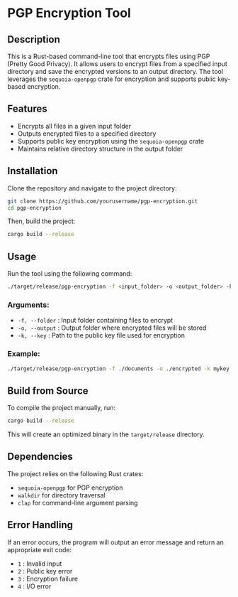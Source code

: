 # PGP Encryption Tool

## Description
This is a Rust-based command-line tool that encrypts files using PGP (Pretty Good Privacy). It allows users to encrypt files from a specified input directory and save the encrypted versions to an output directory. The tool leverages the `sequoia-openpgp` crate for encryption and supports public key-based encryption.

## Features
- Encrypts all files in a given input folder
- Outputs encrypted files to a specified directory
- Supports public key encryption using the `sequoia-openpgp` crate
- Maintains relative directory structure in the output folder

## Installation
Clone the repository and navigate to the project directory:
```sh
git clone https://github.com/yourusername/pgp-encryption.git
cd pgp-encryption
```

Then, build the project:
```sh
cargo build --release
```

## Usage
Run the tool using the following command:
```sh
./target/release/pgp-encryption -f <input_folder> -o <output_folder> -k <public_key_file>
```

### Arguments:
- `-f, --folder` : Input folder containing files to encrypt
- `-o, --output` : Output folder where encrypted files will be stored
- `-k, --key`    : Path to the public key file used for encryption

### Example:
```sh
./target/release/pgp-encryption -f ./documents -o ./encrypted -k mykey.asc
```

## Build from Source
To compile the project manually, run:
```sh
cargo build --release
```
This will create an optimized binary in the `target/release` directory.

## Dependencies
The project relies on the following Rust crates:
- `sequoia-openpgp` for PGP encryption
- `walkdir` for directory traversal
- `clap` for command-line argument parsing

## Error Handling
If an error occurs, the program will output an error message and return an appropriate exit code:
- `1` : Invalid input
- `2` : Public key error
- `3` : Encryption failure
- `4` : I/O error
